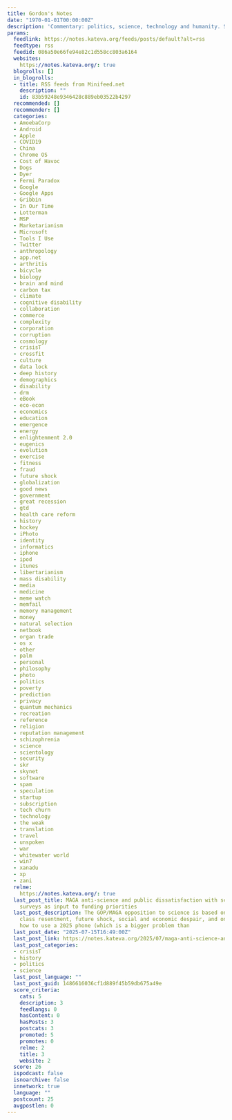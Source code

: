```yaml
---
title: Gordon's Notes
date: "1970-01-01T00:00:00Z"
description: 'Commentary: politics, science, technology and humanity. Secular humanist.'
params:
  feedlink: https://notes.kateva.org/feeds/posts/default?alt=rss
  feedtype: rss
  feedid: 086a50e66fe94e82c1d558cc803a6164
  websites:
    https://notes.kateva.org/: true
  blogrolls: []
  in_blogrolls:
  - title: RSS feeds from Minifeed.net
    description: ""
    id: 83b59248e9346428c889eb03522b4297
  recommended: []
  recommender: []
  categories:
  - AmoebaCorp
  - Android
  - Apple
  - COVID19
  - China
  - Chrome OS
  - Cost of Havoc
  - Dogs
  - Dyer
  - Fermi Paradox
  - Google
  - Google Apps
  - Gribbin
  - In Our Time
  - Lotterman
  - MSP
  - Marketarianism
  - Microsoft
  - Tools I Use
  - Twitter
  - anthropology
  - app.net
  - arthritis
  - bicycle
  - biology
  - brain and mind
  - carbon tax
  - climate
  - cognitive disability
  - collaboration
  - commerce
  - complexity
  - corporation
  - corruption
  - cosmology
  - crisisT
  - crossfit
  - culture
  - data lock
  - deep history
  - demographics
  - disability
  - drm
  - eBook
  - eco-econ
  - economics
  - education
  - emergence
  - energy
  - enlightenment 2.0
  - eugenics
  - evolution
  - exercise
  - fitness
  - fraud
  - future shock
  - globalization
  - good news
  - government
  - great recession
  - gtd
  - health care reform
  - history
  - hockey
  - iPhoto
  - identity
  - informatics
  - iphone
  - ipod
  - itunes
  - libertarianism
  - mass disability
  - media
  - medicine
  - meme watch
  - memfail
  - memory management
  - money
  - natural selection
  - netbook
  - organ trade
  - os x
  - other
  - palm
  - personal
  - philosophy
  - photo
  - politics
  - poverty
  - prediction
  - privacy
  - quantum mechanics
  - recreation
  - reference
  - religion
  - reputation management
  - schizophrenia
  - science
  - scientology
  - security
  - skr
  - skynet
  - software
  - spam
  - speculation
  - startup
  - subscription
  - tech churn
  - technology
  - the weak
  - translation
  - travel
  - unspoken
  - war
  - whitewater world
  - win7
  - xanadu
  - xp
  - zani
  relme:
    https://notes.kateva.org/: true
  last_post_title: MAGA anti-science and public dissatisfaction with science - public
    surveys as input to funding priorities
  last_post_description: The GOP/MAGA opposition to science is based on theocracy,
    class resentment, future shock, social and economic despair, and on not understanding
    how to use a 2025 phone (which is a bigger problem than
  last_post_date: "2025-07-15T16:49:00Z"
  last_post_link: https://notes.kateva.org/2025/07/maga-anti-science-and-public.html
  last_post_categories:
  - crisisT
  - history
  - politics
  - science
  last_post_language: ""
  last_post_guid: 1486616036cf1d889f45b59db675a49e
  score_criteria:
    cats: 5
    description: 3
    feedlangs: 0
    hasContent: 0
    hasPosts: 3
    postcats: 3
    promoted: 5
    promotes: 0
    relme: 2
    title: 3
    website: 2
  score: 26
  ispodcast: false
  isnoarchive: false
  innetwork: true
  language: ""
  postcount: 25
  avgpostlen: 0
---
```

